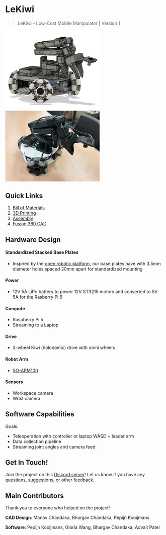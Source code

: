 # LeKiwi
> LeKiwi - Low-Cost Mobile Manipulator | Version 1

<img src="./media/lekiwi_cad_v2.png" width=300/> <img src="./media/lekiwi_real.jpg" width=300/> 

## Quick Links
1. [Bill of Materials](BOM.md)
2. [3D Printing](3DPrinting.md)
3. [Assembly](Assembly.md)
4. [Fusion 360 CAD](https://a360.co/4k1P8yO)

## Hardware Design
#### Standardized Stacked Base Plates
- Inspired by the [open robotic platform](https://openroboticplatform.com/designrules), our base plates have with 3.5mm diameter holes spaced 20mm apart for standardized mounting

#### Power
- 12V 5A LiPo battery to power 12V ST3215 motors and converted to 5V 5A for the Rasberry Pi 5

#### Compute
- Raspberry Pi 5
- Streaming to a Laptop

#### Drive
- 3-wheel Kiwi (holonomic) drive with omni wheels

#### Robot Arm
- [SO-ARM100](https://github.com/TheRobotStudio/SO-ARM100)

#### Sensors
- Workspace camera
- Wrist camera

## Software Capabilities
Goals:
- Teleoperation with controller or laptop WASD + leader arm
- Data collection pipeline
- Streaming joint angles and camera feed

## Get In Touch!

Join the project on this [Discord server](https://discord.com/channels/1216765309076115607/1318390825528332371)! Let us know if you have any questions, suggestions, or other feedback.

## Main Contributors
Thank you to everyone who helped on the project!

**CAD Design**: Manav Chandaka, Bhargav Chandaka, Pepijn Kooijmans

**Software**: Pepijn Kooijmans, Gloria Wang, Bhargav Chandaka, Advait Patel
